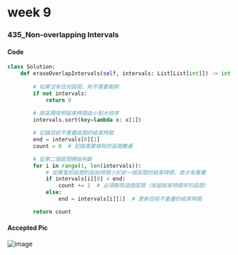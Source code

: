 # week 9
### 435_Non-overlapping Intervals
#### Code
```python
class Solution:
    def eraseOverlapIntervals(self, intervals: List[List[int]]) -> int:
        
        # 如果沒有任何區間，則不需要刪除
        if not intervals:
            return 0
        
        # 將區間按照結束時間由小到大排序
        intervals.sort(key=lambda x: x[1])

        # 記錄目前不重疊區間的結束時間
        end = intervals[0][1]
        count = 0  # 記錄需要移除的區間數量

        # 從第二個區間開始判斷
        for i in range(1, len(intervals)):
            # 如果當前區間的起始時間小於前一個區間的結束時間，表示有重疊
            if intervals[i][0] < end:
                count += 1  # 必須刪除這個區間（保留結束時間早的區間）
            else:
                end = intervals[i][1]  # 更新目前不重疊的結束時間

        return count
```
#### Accepted Pic
![image](https://github.com/user-attachments/assets/29d6c693-7d0d-4b70-94b1-2392bb4698e5)


